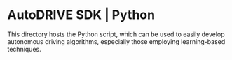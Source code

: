 # AutoDRIVE SDK | Python

This directory hosts the Python script, which can be used to easily develop autonomous driving algorithms, especially those employing learning-based techniques.
